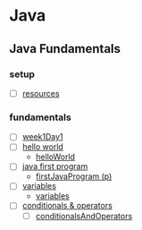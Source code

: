 
# Java

## Java Fundamentals

### setup

- [ ] [resources](https://login.codingdojo.com/m/315/9298/62824)

### fundamentals

- [ ] [week1Day1](https://login.codingdojo.com/m/315/9299/62829)
- [ ] [hello world](https://login.codingdojo.com/m/315/9299/62832)
  - [helloWorld](./CourseWork/helloWorld/Test.java)
- [ ] [java first program](https://login.codingdojo.com/m/315/9299/62834)
  - [firstJavaProgram (p)](./CourseWork/firstJavaProgram/Main.java)
- [ ] [variables](https://login.codingdojo.com/m/315/9299/62836)
  - [variables](./CourseWork/variables/Main.java)
- [ ] [conditionals & operators](https://login.codingdojo.com/m/315/9299/62838)
  - [ ] [conditionalsAndOperators](./CourseWork/conditionalsAndOperators/Main.java) 